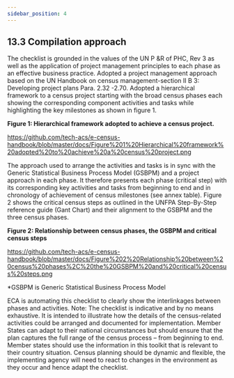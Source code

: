 ```yaml
---
sidebar_position: 4
---
```


## 13.3 Compilation approach

The checklist is grounded in the values of the UN P &R of PHC, Rev 3 as well as the application of project management principles to each phase as an effective business practice. Adopted a project management approach based on the UN Handbook on census management-section II B 3: Developing project plans Para. 2.32 -2.70. Adopted a hierarchical framework to a census project starting with the broad census phases each showing the corresponding component activities and tasks while highlighting the key milestones as shown in figure 1.

**Figure 1: Hierarchical framework adopted to achieve a census project.**

https://github.com/tech-acs/e-census-handbook/blob/master/docs/Figure%201%20Hierarchical%20framework%20adopted%20to%20achieve%20a%20census%20project.png


 
The approach used to arrange the activities and tasks is in sync with the Generic Statistical Business Process Model (GSBPM) and a project approach in each phase. It therefore presents each phase (critical step) with its corresponding key activities and tasks from beginning to end and in chronology of achievement of census milestones (see annex table). Figure 2 shows the critical census steps as outlined in the UNFPA Step-By-Step reference guide (Gant Chart) and their alignment to the GSBPM and the three census phases.

**Figure 2: Relationship between census phases, the GSBPM and critical census steps**

https://github.com/tech-acs/e-census-handbook/blob/master/docs/Figure%202%20Relationship%20between%20census%20phases%2C%20the%20GSBPM%20and%20critical%20census%20steps.png

*GSBPM is Generic Statistical Business Process Model

ECA is automating this checklist to clearly show the interlinkages between phases and activities.
Note: The checklist is indicative and by no means exhaustive.  It is intended to illustrate how the details of the census-related activities could be arranged and documented for implementation.  Member States can adapt to their national circumstances but should ensure that the plan captures the full range of the census process – from beginning to end. Member states should use the information in this toolkit that is relevant to their country situation. Census planning should be dynamic and flexible, the implementing agency will need to react to changes in the environment as they occur and hence adapt the checklist.

